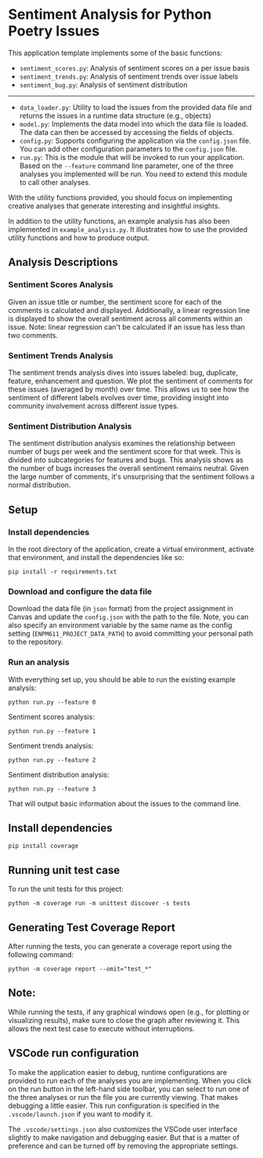 # Sentiment Analysis for Python Poetry Issues

This application template implements some of the basic functions:

- `sentiment_scores.py`: Analysis of sentiment scores on a per issue basis
- `sentiment_trends.py`: Analysis of sentiment trends over issue labels
- `sentiment_bug.py`: Analysis of sentiment distribution
<hr>

- `data_loader.py`: Utility to load the issues from the provided data file and returns the issues in a runtime data structure (e.g., objects)
- `model.py`: Implements the data model into which the data file is loaded. The data can then be accessed by accessing the fields of objects.
- `config.py`: Supports configuring the application via the `config.json` file. You can add other configuration parameters to the `config.json` file.
- `run.py`: This is the module that will be invoked to run your application. Based on the `--feature` command line parameter, one of the three analyses you implemented will be run. You need to extend this module to call other analyses.

With the utility functions provided, you should focus on implementing creative analyses that generate interesting and insightful insights.

In addition to the utility functions, an example analysis has also been implemented in `example_analysis.py`. It illustrates how to use the provided utility functions and how to produce output.

## Analysis Descriptions
### Sentiment Scores Analysis
Given an issue title or number, the sentiment score for each of the comments is calculated and displayed. Additionally, a linear regression line is displayed to show the overall sentiment across all comments within an issue. Note: linear regression can't be calculated if an issue has less than two comments.

### Sentiment Trends Analysis
The sentiment trends analysis dives into issues labeled: bug, duplicate, feature, enhancement and question. We plot the sentiment of comments for these issues (averaged by month) over time. This allows us to see how the sentiment of different labels evolves over time, providing insight into community involvement across different issue types.

### Sentiment Distribution Analysis
The sentiment distribution analysis examines the relationship between number of bugs per week and the sentiment score for that week. This is divided into subcategories for features and bugs. This analysis shows as the number of bugs increases the overall sentiment remains neutral. Given the large number of comments, it's unsurprising that the sentiment follows a normal distribution.

## Setup

### Install dependencies

In the root directory of the application, create a virtual environment, activate that environment, and install the dependencies like so:

```
pip install -r requirements.txt
```

### Download and configure the data file

Download the data file (in `json` format) from the project assignment in Canvas and update the `config.json` with the path to the file. Note, you can also specify an environment variable by the same name as the config setting (`ENPM611_PROJECT_DATA_PATH`) to avoid committing your personal path to the repository.


### Run an analysis

With everything set up, you should be able to run the existing example analysis:

```
python run.py --feature 0
```
Sentiment scores analysis:
```
python run.py --feature 1
```
Sentiment trends analysis:
```
python run.py --feature 2
```
Sentiment distribution analysis:
```
python run.py --feature 3
```


That will output basic information about the issues to the command line.

## Install dependencies
```
pip install coverage
```
## Running unit test case
To run the unit tests for this project:
```
python -m coverage run -m unittest discover -s tests
```

## Generating Test Coverage Report
After running the tests, you can generate a coverage report using the following command:
```
python -m coverage report --omit="test_*"
```
## Note:
While running the tests, if any graphical windows open (e.g., for plotting or visualizing results), make sure to close the graph after reviewing it. This allows the next test case to execute without interruptions.


## VSCode run configuration

To make the application easier to debug, runtime configurations are provided to run each of the analyses you are implementing. When you click on the run button in the left-hand side toolbar, you can select to run one of the three analyses or run the file you are currently viewing. That makes debugging a little easier. This run configuration is specified in the `.vscode/launch.json` if you want to modify it.

The `.vscode/settings.json` also customizes the VSCode user interface slightly to make navigation and debugging easier. But that is a matter of preference and can be turned off by removing the appropriate settings.
